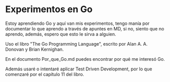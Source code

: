 Experimentos en Go
======

Estoy aprendiendo Go y aquí van mis experimentos, tengo manía por documentar lo
que aprendo a través de apuntes en MD, si no, siento que no aprendo, además, espero que esto le sirva a alguien.

Uso el libro "The Go Programming Language", escrito por Alan A. A. Donovan y Brian Kernighan.

En el documento Por_que_Go.md puedes encontrar por qué me interesó Go.

Además usaré o intentaré aplicar Test Driven Development, por lo que comenzaré por el capítulo 11 del libro.

